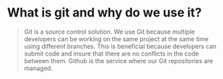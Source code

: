 # What is git and why do we use it?

>  Git is a source control solution.  We use Git because multiple developers can be working on the same project at the same time using different branches. This is beneficial because developers can submit code and insure that there are no conflicts in the code between them.  Github is the service where our Git repositories are managed.